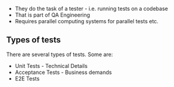- They do the task of a tester - i.e. running tests on a codebase
- That is part of QA Engineering
- Requires parallel computing systems for parallel tests etc.

## Types of tests
There are several types of tests. Some are:
- Unit Tests - Technical Details
- Acceptance Tests - Business demands
- E2E Tests